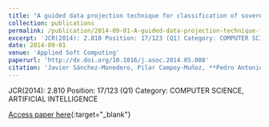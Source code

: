 ```yaml
---
title: "A guided data projection technique for classification of sovereign ratings: the case of European Union 27"
collection: publications
permalink: /publication/2014-09-01-A-guided-data-projection-technique-for-classification-of-sovereign-ratings-the-case-of-European-Union-27
excerpt: 'JCR(2014): 2.810 Position: 17/123 (Q1) Category: COMPUTER SCIENCE, ARTIFICIAL INTELLIGENCE'
date: 2014-09-01
venue: 'Applied Soft Computing'
paperurl: 'http://dx.doi.org/10.1016/j.asoc.2014.05.008'
citation: 'Javier Sánchez-Monedero, Pilar Campoy-Muñoz, **Pedro Antonio Gutiérrez, **César Hervás-Martínez, &quot;A guided data projection technique for classification of sovereign ratings: the case of European Union 27.&quot; Applied Soft Computing, Vol. 22, 2014, pp.339-350.'
---
```

JCR(2014): 2.810 Position: 17/123 (Q1) Category: COMPUTER SCIENCE, ARTIFICIAL INTELLIGENCE

[Access paper here](http://dx.doi.org/10.1016/j.asoc.2014.05.008){:target="_blank"}
